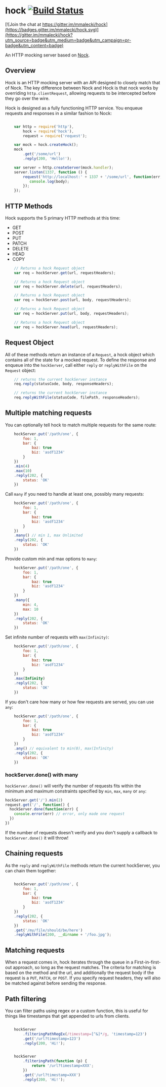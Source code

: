 # hock [![Build Status](https://secure.travis-ci.org/mmalecki/hock.png?branch=master)](http://travis-ci.org/mmalecki/hock)

[![Join the chat at https://gitter.im/mmalecki/hock](https://badges.gitter.im/mmalecki/hock.svg)](https://gitter.im/mmalecki/hock?utm_source=badge&utm_medium=badge&utm_campaign=pr-badge&utm_content=badge)

An HTTP mocking server based on [Nock](https://github.com/flatiron/nock).

## Overview

Hock is an HTTP mocking server with an API designed to closely match that of Nock. The key difference between Nock and Hock is that nock works by overriding `http.clientRequest`, allowing requests to be intercepted before they go over the wire.

Hock is designed as a fully functioning HTTP service. You enqueue requests and responses in a similar fashion to Nock:

```Javascript

    var http = require('http'),
        hock = require('hock'),
        request = require('request');

    var mock = hock.createHock();
    mock
        .get('/some/url')
        .reply(200, 'Hello!');

    var server = http.createServer(mock.handler);
    server.listen(1337, function () {
        request('http://localhost:' + 1337 + '/some/url', function(err, res, body) {
           console.log(body);
        });
    });

```

## HTTP Methods

Hock supports the 5 primary HTTP methods at this time:

* GET
* POST
* PUT
* PATCH
* DELETE
* HEAD
* COPY

```Javascript
    // Returns a hock Request object
    var req = hockServer.get(url, requestHeaders);
```

```Javascript
    // Returns a hock Request object
    var req = hockServer.delete(url, requestHeaders);
```

```Javascript
    // Returns a hock Request object
    var req = hockServer.post(url, body, requestHeaders);
```

```Javascript
    // Returns a hock Request object
    var req = hockServer.put(url, body, requestHeaders);
```

```Javascript
    // Returns a hock Request object
    var req = hockServer.head(url, requestHeaders);
```

## Request Object

All of these methods return an instance of a `Request`, a hock object which contains all of the state for a mocked request. To define the response and enqueue into the `hockServer`, call either `reply` or `replyWithFile` on the `Request` object:

```Javascript
    // returns the current hockServer instance
    req.reply(statusCode, body, responseHeaders);
```

```Javascript
    // returns the current hockServer instance
    req.replyWithFile(statusCode, filePath, responseHeaders);
```

## Multiple matching requests

You can optionally tell hock to match multiple requests for the same route:

```Javascript
    hockServer.put('/path/one', {
        foo: 1,
        bar: {
            baz: true
            biz: 'asdf1234'
        }
    })
    .min(4)
    .max(10)
    .reply(202, {
        status: 'OK'
    })
```

Call `many` if you need to handle at least one, possibly
many requests:

```Javascript
    hockServer.put('/path/one', {
        foo: 1,
        bar: {
            baz: true
            biz: 'asdf1234'
        }
    })
    .many() // min 1, max Unlimited
    .reply(202, {
        status: 'OK'
    })
```

Provide custom min and max options to `many`:

```Javascript
    hockServer.put('/path/one', {
        foo: 1,
        bar: {
            baz: true
            biz: 'asdf1234'
        }
    })
    .many({
        min: 4,
        max: 10
    })
    .reply(202, {
        status: 'OK'
    })
```

Set infinite number of requests with `max(Infinity)`:

```Javascript
    hockServer.put('/path/one', {
        foo: 1,
        bar: {
            baz: true
            biz: 'asdf1234'
        }
    })
    .max(Infinity)
    .reply(202, {
        status: 'OK'
    })
```

If you don't care how many or how few requests are served, you can use `any`:

```Javascript
    hockServer.put('/path/one', {
        foo: 1,
        bar: {
            baz: true
            biz: 'asdf1234'
        }
    })
    .any() // equivalent to min(0), max(Infinity)
    .reply(202, {
        status: 'OK'
    })
```
### hockServer.done() with many

`hockServer.done()` will verify the number of requests fits within the
minimum and maximum constraints specified by `min`, `max`, `many` or `any`:

```js
hockServer.get('/').min(2)
request.get('/', function() {
  hockServer.done(function(err) {
    console.error(err) // error, only made one request
  })
})
```

If the number of requests doesn't verify and you don't supply a callback
to `hockServer.done()` it will throw!

## Chaining requests

As the `reply` and `replyWithFile` methods return the current hockServer, you can chain them together:

```Javascript

    hockServer.put('/path/one', {
        foo: 1,
        bar: {
            baz: true
            biz: 'asdf1234'
        }
    })
    .reply(202, {
        status: 'OK'
    })
    .get('/my/file/should/be/here')
    .replyWithFile(200, __dirname + '/foo.jpg');

```

## Matching requests

When a request comes in, hock iterates through the queue in a First-in-first-out approach, so long as the request matches. The criteria for matching is based on the method and the url, and additionally the request body if the request is a `PUT`, `PATCH`, or `POST`. If you specify request headers, they will also be matched against before sending the response.

## Path filtering

You can filter paths using regex or a custom function, this is useful for things like timestamps that get appended to urls from clients.

```Javascript

    hockServer
        .filteringPathRegEx(/timestamp=[^&]*/g, 'timestamp=123')
        .get('/url?timestamp=123')
        .reply(200, 'Hi!');

```

```Javascript

    hockServer
        .filteringPath(function (p) {
            return '/url?timestamp=XXX';
        })
        .get('/url?timestamp=XXX')
        .reply(200, 'Hi!');

```
